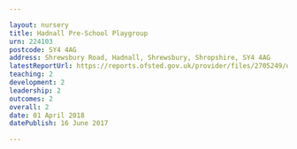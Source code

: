 ```yaml
---

layout: nursery
title: Hadnall Pre-School Playgroup
urn: 224103
postcode: SY4 4AG
address: Shrewsbury Road, Hadnall, Shrewsbury, Shropshire, SY4 4AG
latestReportUrl: https://reports.ofsted.gov.uk/provider/files/2705249/urn/224103.pdf
teaching: 2
development: 2
leadership: 2
outcomes: 2
overall: 2
date: 01 April 2018 
datePublish: 16 June 2017

---
```

